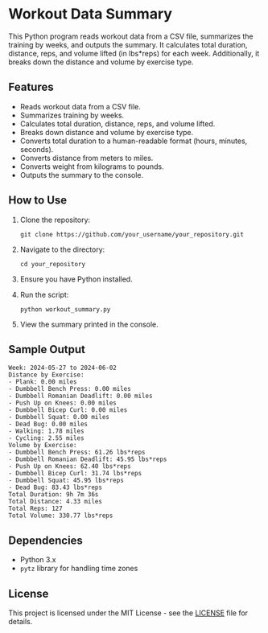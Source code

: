 # Workout Data Summary

This Python program reads workout data from a CSV file, summarizes the training by weeks, and outputs the summary. It calculates total duration, distance, reps, and volume lifted (in lbs*reps) for each week. Additionally, it breaks down the distance and volume by exercise type.

## Features

- Reads workout data from a CSV file.
- Summarizes training by weeks.
- Calculates total duration, distance, reps, and volume lifted.
- Breaks down distance and volume by exercise type.
- Converts total duration to a human-readable format (hours, minutes, seconds).
- Converts distance from meters to miles.
- Converts weight from kilograms to pounds.
- Outputs the summary to the console.

## How to Use

1. Clone the repository:

   ```
   git clone https://github.com/your_username/your_repository.git
   ```

2. Navigate to the directory:

   ```
   cd your_repository
   ```

3. Ensure you have Python installed.

4. Run the script:

   ```
   python workout_summary.py
   ```

5. View the summary printed in the console.

## Sample Output

```
Week: 2024-05-27 to 2024-06-02
Distance by Exercise:
- Plank: 0.00 miles
- Dumbbell Bench Press: 0.00 miles
- Dumbbell Romanian Deadlift: 0.00 miles
- Push Up on Knees: 0.00 miles
- Dumbbell Bicep Curl: 0.00 miles
- Dumbbell Squat: 0.00 miles
- Dead Bug: 0.00 miles
- Walking: 1.78 miles
- Cycling: 2.55 miles
Volume by Exercise:
- Dumbbell Bench Press: 61.26 lbs*reps
- Dumbbell Romanian Deadlift: 45.95 lbs*reps
- Push Up on Knees: 62.40 lbs*reps
- Dumbbell Bicep Curl: 31.74 lbs*reps
- Dumbbell Squat: 45.95 lbs*reps
- Dead Bug: 83.43 lbs*reps
Total Duration: 9h 7m 36s
Total Distance: 4.33 miles
Total Reps: 127
Total Volume: 330.77 lbs*reps
```

## Dependencies

- Python 3.x
- `pytz` library for handling time zones

## License

This project is licensed under the MIT License - see the [LICENSE](LICENSE) file for details.

